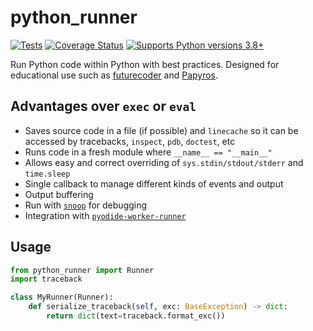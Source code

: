 # python_runner

[![Tests](https://github.com/alexmojaki/python_runner/actions/workflows/pytest.yml/badge.svg)](https://github.com/alexmojaki/python_runner/actions/workflows/pytest.yml) [![Coverage Status](https://coveralls.io/repos/github/alexmojaki/python_runner/badge.svg?branch=master)](https://coveralls.io/github/alexmojaki/python_runner?branch=master) [![Supports Python versions 3.8+](https://img.shields.io/pypi/pyversions/python_runner.svg)](https://pypi.python.org/pypi/python_runner)

Run Python code within Python with best practices. Designed for educational use such as [futurecoder](https://futurecoder.io/) and [Papyros](https://github.com/dodona-edu/papyros).

## Advantages over `exec` or `eval`

- Saves source code in a file (if possible) and `linecache` so it can be accessed by tracebacks, `inspect`, `pdb`, `doctest`, etc
- Runs code in a fresh module where `__name__ == "__main__"`
- Allows easy and correct overriding of `sys.stdin/stdout/stderr` and `time.sleep`
- Single callback to manage different kinds of events and output
- Output buffering
- Run with [`snoop`](https://github.com/alexmojaki/snoop) for debugging
- Integration with [`pyodide-worker-runner`](https://github.com/alexmojaki/pyodide-worker-runner)

## Usage

```python
from python_runner import Runner
import traceback

class MyRunner(Runner):
    def serialize_traceback(self, exc: BaseException) -> dict:
        return dict(text=traceback.format_exc())

```
